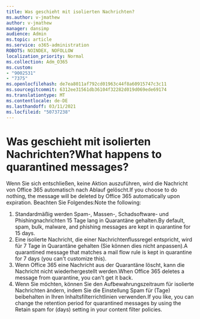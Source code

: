 ```yaml
---
title: Was geschieht mit isolierten Nachrichten?
ms.author: v-jmathew
author: v-jmathew
manager: dansimp
audience: Admin
ms.topic: article
ms.service: o365-administration
ROBOTS: NOINDEX, NOFOLLOW
localization_priority: Normal
ms.collection: Adm_O365
ms.custom:
- "9002531"
- "7375"
ms.openlocfilehash: de7ea8011af792cd01963c44f8a60915747c3c11
ms.sourcegitcommit: 6312ee31561db36104f32282d019d069ede69174
ms.translationtype: MT
ms.contentlocale: de-DE
ms.lasthandoff: 03/11/2021
ms.locfileid: "50737238"
---
```

# <a name="what-happens-to-quarantined-messages"></a><span data-ttu-id="dd6cf-102">Was geschieht mit isolierten Nachrichten?</span><span class="sxs-lookup"><span data-stu-id="dd6cf-102">What happens to quarantined messages?</span></span>

<span data-ttu-id="dd6cf-103">Wenn Sie sich entschließen, keine Aktion auszuführen, wird die Nachricht von Office 365 automatisch nach Ablauf gelöscht.</span><span class="sxs-lookup"><span data-stu-id="dd6cf-103">If you choose to do nothing, the message will be deleted by Office 365 automatically upon expiration.</span></span> <span data-ttu-id="dd6cf-104">Beachten Sie Folgendes:</span><span class="sxs-lookup"><span data-stu-id="dd6cf-104">Note the following:</span></span>

1. <span data-ttu-id="dd6cf-105">Standardmäßig werden Spam-, Massen-, Schadsoftware- und Phishingnachrichten 15 Tage lang in Quarantäne gehalten.</span><span class="sxs-lookup"><span data-stu-id="dd6cf-105">By default, spam, bulk, malware, and phishing messages are kept in quarantine for 15 days.</span></span>
2. <span data-ttu-id="dd6cf-106">Eine isolierte Nachricht, die einer Nachrichtenflussregel entspricht, wird für 7 Tage in Quarantäne gehalten (Sie können dies nicht anpassen).</span><span class="sxs-lookup"><span data-stu-id="dd6cf-106">A quarantined message that matches a mail flow rule is kept in quarantine for 7 days (you can't customize this).</span></span>
3. <span data-ttu-id="dd6cf-107">Wenn Office 365 eine Nachricht aus der Quarantäne löscht, kann die Nachricht nicht wiederhergestellt werden.</span><span class="sxs-lookup"><span data-stu-id="dd6cf-107">When Office 365 deletes a message from quarantine, you can't get it back.</span></span>
4. <span data-ttu-id="dd6cf-108">Wenn Sie möchten, können Sie den Aufbewahrungszeitraum für isolierte Nachrichten ändern, indem Sie die Einstellung Spam für (Tage) beibehalten in Ihren Inhaltsfilterrichtlinien verwenden.</span><span class="sxs-lookup"><span data-stu-id="dd6cf-108">If you like, you can change the retention period for quarantined messages by using the Retain spam for (days) setting in your content filter policies.</span></span>

